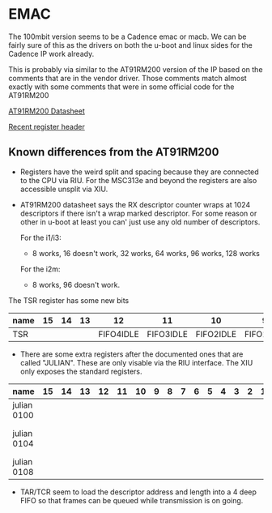 # EMAC

The 100mbit version seems to be a Cadence emac or macb.
We can be fairly sure of this as the drivers on both the u-boot
and linux sides for the Cadence IP work already.

This is probably via similar to the AT91RM200 version of the IP
based on the comments that are in the vendor driver. Those comments
match almost exactly with some comments that were in some official
code for the AT91RM200

[AT91RM200 Datasheet](http://ww1.microchip.com/downloads/en/DeviceDoc/Atmel-1768-32-bit-ARM920T-Embedded-Microprocessor-AT91RM9200_Datasheet.pdf)

[Recent register header](https://github.com/m-zjj/myzr-gateway-info/blob/master/kernel/drivers/sstar/emac/hal/infinity3/mhal_emac.h)

## Known differences from the AT91RM200

- Registers have the weird split and spacing because they
  are connected to the CPU via RIU. For the MSC313e and beyond the
  registers are also accessible unsplit via XIU.

- AT91RM200 datasheet says the RX descriptor counter wraps at 1024
  descriptors if there isn't a wrap marked descriptor. For some reason
  or other in u-boot at least you can' just use any old number of descriptors.
  
  For the i1/i3:
  - 8 works, 16 doesn't work, 32 works, 64 works, 96 works, 128 works
  
  For the i2m:
  - 8 works, 96 doesn't work.

The TSR register has some new bits

| name        | 15 | 14 | 13 | 12        | 11        | 10        | 9         | 8    | 7    | 6 | 5 | 4 | 3 | 2 | 1 | 0                          | notes            |
|-------------|----|----|----|-----------|-----------|-----------|-----------|------|------|---|---|---|---|---|---|----------------------------|------------------|
| TSR         |    |    |    | FIFO4IDLE | FIFO3IDLE | FIFO2IDLE | FIFO1IDLE | FBNQ | TBNQ |   |   |   |   |   |   |                            |                  |

- There are some extra registers after the documented ones that are called "JULIAN".
  These are only visable via the RIU interface. The XIU only exposes the standard registers.

| name        | 15 | 14 | 13 | 12 | 11 | 10 | 9 | 8 | 7 | 6 | 5 | 4 | 3 | 2 | 1 | 0                          | notes            |
|-------------|----|----|----|----|----|----|---|---|---|---|---|---|---|---|---|----------------------------|------------------|
| julian 0100 |    |    |    |    |    |    |   |   |   |   |   |   |   |   |   |                            | select mii/rmii? |
| julian 0104 |    |    |    |    |    |    |   |   |   |   |   |   |   |   |   | software descriptor enable |                  |
| julian 0108 |    |    |    |    |    |    |   |   |   |   |   |   |   |   |   |                            |                  |

- TAR/TCR seem to load the descriptor address and length into a 4 deep FIFO so that frames can be queued while transmission is on going. 
